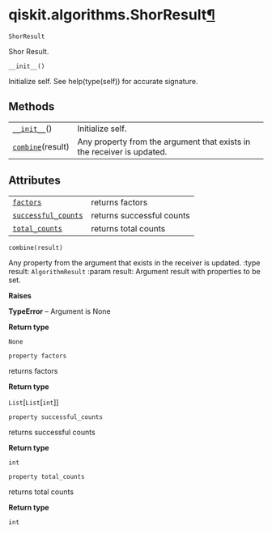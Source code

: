 # qiskit.algorithms.ShorResult[¶](#qiskit-algorithms-shorresult "Permalink to this headline")

<span id="undefined" />

`ShorResult`

Shor Result.

<span id="undefined" />

`__init__()`

Initialize self. See help(type(self)) for accurate signature.

## Methods

|                                                                                                   |                                                                        |
| ------------------------------------------------------------------------------------------------- | ---------------------------------------------------------------------- |
| [`__init__`](#qiskit.algorithms.ShorResult.__init__ "qiskit.algorithms.ShorResult.__init__")()    | Initialize self.                                                       |
| [`combine`](#qiskit.algorithms.ShorResult.combine "qiskit.algorithms.ShorResult.combine")(result) | Any property from the argument that exists in the receiver is updated. |

## Attributes

|                                                                                                                         |                           |
| ----------------------------------------------------------------------------------------------------------------------- | ------------------------- |
| [`factors`](#qiskit.algorithms.ShorResult.factors "qiskit.algorithms.ShorResult.factors")                               | returns factors           |
| [`successful_counts`](#qiskit.algorithms.ShorResult.successful_counts "qiskit.algorithms.ShorResult.successful_counts") | returns successful counts |
| [`total_counts`](#qiskit.algorithms.ShorResult.total_counts "qiskit.algorithms.ShorResult.total_counts")                | returns total counts      |

<span id="undefined" />

`combine(result)`

Any property from the argument that exists in the receiver is updated. :type result: `AlgorithmResult` :param result: Argument result with properties to be set.

**Raises**

**TypeError** – Argument is None

**Return type**

`None`

<span id="undefined" />

`property factors`

returns factors

**Return type**

`List`\[`List`\[`int`]]

<span id="undefined" />

`property successful_counts`

returns successful counts

**Return type**

`int`

<span id="undefined" />

`property total_counts`

returns total counts

**Return type**

`int`
